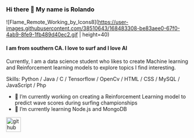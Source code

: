 ### Hi there 👋 My name is Rolando
![Flame_Remote_Working_by_Icons8](https://user-images.githubusercontent.com/38510643/168483308-be83aee0-67f0-4ab9-8fe9-1fb489d40ec2.gif | height=40)
#### I am from southern CA. I love to surf and I love AI
Currently, I am a data science student who likes to create Machine learning and Reinforcement learning models to explore topics I find interesting.


Skills: Python / Java / C / Tensorflow / OpenCv / HTML / CSS / MySQL / JavaScript / Php

- 🔭 I’m currently working on creating a Reinforcement Learning model to predict wave scores during surfing championships 
- 🌱 I’m currently learning Node.js and MongoDB 


[<img src='https://cdn.jsdelivr.net/npm/simple-icons@3.0.1/icons/github.svg' alt='github' height=40>](https://github.com/RoloPineda)  



